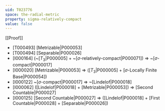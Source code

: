 ```yaml
---
uid: T023776
space: the-radial-metric
property: sigma-relatively-compact
value: false
---
```

[[Proof]]

* [T000493] [Metrizable|P000053]
* [T000494] [Separable|P000026]
* [I000164] (~[$T_3$|P000005] + ~[$\sigma$-relatively-compact|P000071]) => ~[$\sigma$-compact|P000017]
* [I000020] [Metrizable|P000053] => ([$T_3$|P000005] + [$\sigma$-Locally Finite Base|P000054])
* [I000122] ~[$\sigma$-compact|P000017] => ~[Lindelof|P000018]
* [I000062] ([Lindelof|P000018] + [Metrizable|P000053]) => [Second Countable|P000027]
* [I000125] [Second Countable|P000027] => ([Lindelof|P000018] + [First Countable|P000028] + [Separable|P000026])

